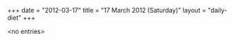 +++
date = "2012-03-17"
title = "17 March 2012 (Saturday)"
layout = "daily-diet"
+++


\<no entries\>

